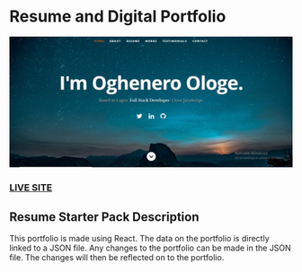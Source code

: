 # Resume and Digital Portfolio

![Resume and Digital Portfolio](resume-screenshot.png?raw=true "Resume and Digital Portfolio ")

### <a href="https://resume-portfolio-ten.vercel.app/">LIVE SITE</a>

## Resume Starter Pack Description

This portfolio is made using React. The data on the portfolio is directly linked to a JSON file. Any changes to the portfolio can be made in the JSON file. The changes will then be reflected on to the portfolio.
